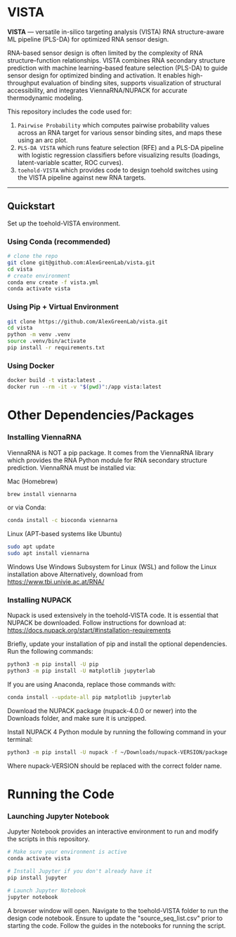 # VISTA

**VISTA** — versatile in-silico targeting analysis (VISTA) RNA structure-aware ML pipeline (PLS-DA) for optimized RNA sensor design.

RNA-based sensor design is often limited by the complexity of RNA structure–function relationships. VISTA combines RNA secondary structure prediction with machine learning–based feature selection (PLS-DA) to guide sensor design for optimized binding and activation. It enables high-throughput evaluation of binding sites, supports visualization of structural accessibility, and integrates ViennaRNA/NUPACK for accurate thermodynamic modeling.

This repository includes the code used for:
1. `Pairwise Probability` which computes pairwise probability values across an RNA target for various sensor binding sites, and maps these using an arc plot.
2. `PLS-DA VISTA` which runs feature selection (RFE) and a PLS-DA pipeline with logistic regression classifiers before visualizing results (loadings, latent-variable scatter, ROC curves).
3. `toehold-VISTA` which provides code to design toehold switches using the VISTA pipeline against new RNA targets. 

---

## Quickstart

Set up the toehold-VISTA environment.

### Using Conda (recommended)
```bash
# clone the repo
git clone git@github.com:AlexGreenLab/vista.git
cd vista
# create environment
conda env create -f vista.yml
conda activate vista
```

### Using Pip + Virtual Environment 
```bash
git clone https://github.com/AlexGreenLab/vista.git
cd vista
python -m venv .venv
source .venv/bin/activate
pip install -r requirements.txt
```

### Using Docker
```bash
docker build -t vista:latest .
docker run --rm -it -v "$(pwd)":/app vista:latest
```

# Other Dependencies/Packages
### Installing ViennaRNA
ViennaRNA is NOT a pip package. It comes from the ViennaRNA library which provides the RNA Python module for RNA secondary structure prediction. ViennaRNA must be installed via: 

Mac (Homebrew)
```bash
brew install viennarna
```
or via Conda:
```bash
conda install -c bioconda viennarna 
```

Linux (APT-based systems like Ubuntu)
```bash
sudo apt update
sudo apt install viennarna
```

Windows
Use Windows Subsystem for Linux (WSL) and follow the Linux installation above
Alternatively, download from https://www.tbi.univie.ac.at/RNA/

### Installing NUPACK
Nupack is used extensively in the toehold-VISTA code. It is essential that NUPACK be downloaded. 
Follow instructions for download at: https://docs.nupack.org/start/#installation-requirements

Briefly, update your installation of pip and install the optional dependencies. Run the following commands: 
```bash
python3 -m pip install -U pip
python3 -m pip install -U matplotlib jupyterlab
```
If you are using Anaconda, replace those commands with: 
```bash
conda install --update-all pip matplotlib jupyterlab
```

Download the NUPACK package (nupack-4.0.0 or newer) into the Downloads folder, and make sure it is unzipped. 

Install NUPACK 4 Python module by running the following command in your terminal: 
```bash
python3 -m pip install -U nupack -f ~/Downloads/nupack-VERSION/package
```
Where nupack-VERSION should be replaced with the correct folder name. 

# Running the Code

### Launching Jupyter Notebook
Jupyter Notebook provides an interactive environment to run and modify the scripts in this repository. 
```bash
# Make sure your environment is active 
conda activate vista

# Install Jupyter if you don't already have it
pip install jupyter 

# Launch Jupyter Notebook
jupyter notebook
```
A browser window will open. Navigate to the toehold-VISTA folder to run the design code notebook. Ensure to update the "source_seq_list.csv" prior to starting the code. Follow the guides in the notebooks for running the script. 
